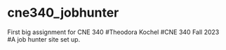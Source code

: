 # cne340_jobhunter
First big assignment for CNE 340
#Theodora Kochel
#CNE 340 Fall 2023
#A job hunter site set up.
